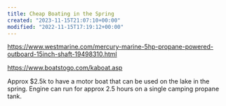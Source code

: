 ```yaml
---
title: Cheap Boating in the Spring
created: "2023-11-15T21:07:10+00:00"
modified: "2022-11-15T17:19:12+00:00"
---
```



https://www.westmarine.com/mercury-marine-5hp-propane-powered-outboard-15inch-shaft-19498310.html

https://www.boatstogo.com/kaboat.asp

Approx $2.5k to have a motor boat that can be used on the lake in the spring. Engine can run for approx 2.5 hours on a single camping propane tank.
